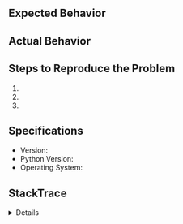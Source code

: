 ## Expected Behavior


<!-- If this issue is a feature request remove text below -->
## Actual Behavior


## Steps to Reproduce the Problem

  1.
  2.
  3.

## Specifications

  - Version: 
  - Python Version: 
  - Operating System: 

## StackTrace
<details>

```

```

</details>
